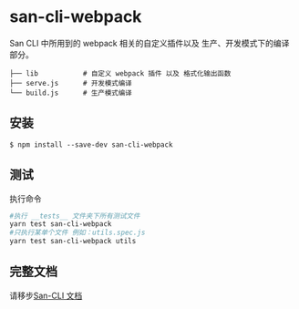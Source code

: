 # san-cli-webpack

San CLI 中所用到的 webpack 相关的自定义插件以及 生产、开发模式下的编译部分。

```
├── lib           # 自定义 webpack 插件 以及 格式化输出函数
├── serve.js      # 开发模式编译
└── build.js      # 生产模式编译
```

## 安装

```shell
$ npm install --save-dev san-cli-webpack
```

## 测试

执行命令

```bash
#执行 __tests__ 文件夹下所有测试文件
yarn test san-cli-webpack
#只执行某单个文件 例如：utils.spec.js
yarn test san-cli-webpack utils
```

## 完整文档

请移步[San-CLI 文档](https://ecomfe.github.io/san-cli)
